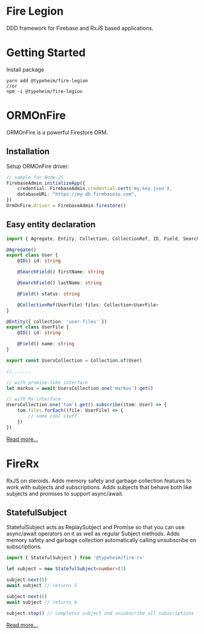 # Fire Legion
DDD framework for Firebase and RxJS based applications.

# Getting Started
Install package
```shell
yarn add @typeheim/fire-legion
//or
npm -i @typeheim/fire-legion
```

# ORMOnFire
ORMOnFire is a powerful Firestore ORM. 

## Installation
Setup ORMOnFire driver:
```typescript
// sample for Node.JS
FirebaseAdmin.initializeApp({
    credential: FirebaseAdmin.credential.cert('my.key.json'),
    databaseURL: "https://my-db.firebaseio.com",
})
OrmOnFire.driver = FirebaseAdmin.firestore()
```

## Easy entity declaration
```typescript
import { Agregate, Entity, Collection, CollectionRef, ID, Field, SearchField } from '@typeheim/orm-on-fire'

@Agregate()
export class User {
    @ID() id: string

    @SearchField() firstName: string

    @SearchField() lastName: string

    @Field() status: string

    @CollectionRef(UserFile) files: Collection<UserFile>
}

@Entity({ collection: 'user-files' })
export class UserFile {
    @ID() id: string

    @Field() name: string
}

export const UsersCollection = Collection.of(User)

//.......

// with promise-like interface
let markus = await UsersCollection.one('markus').get()

// with Rx interface
UsersCollection.one('tom').get().subscribe((tom: User) => {
    tom.files.forEach((file: UserFile) => {
        // some cool stuff
    })
}) 
```
[Read more...](packages/orm-on-fire/README.md)

# FireRx 

RxJS on steroids. Adds memory safety and garbage collection features to work with subjects and subscriptions. 
Adds subjects that behave both like subjects and promises to support async/await. 

## StatefulSubject
StatefulSubject acts as ReplaySubject and Promise so that you can use async/await operators on it as well as regular Subject methods.
Adds memory safety and garbage collection automatically calling unsubscribe on subscriptions.
```typescript
import { StatefulSubject } from '@typeheim/fire-rx'

let subject = new StatefulSubject<number>(1)

subject.next(5)  
await subject // returns 5

subject.next(6)
await subject // returns 6

subject.stop() // completes subject and unsubscribe all subscriptions
```
[Read more...](packages/fire-rx/README.md)
